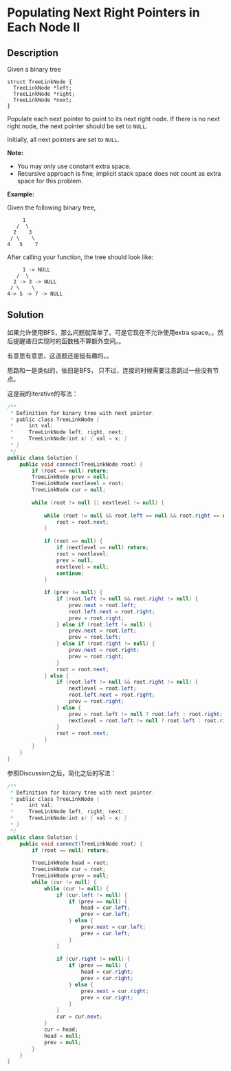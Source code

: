 # Populating Next Right Pointers in Each Node II

## Description

Given a binary tree

```text
struct TreeLinkNode {
  TreeLinkNode *left;
  TreeLinkNode *right;
  TreeLinkNode *next;
}
```

Populate each next pointer to point to its next right node. If there is no next right node, the next pointer should be set to `NULL`.

Initially, all next pointers are set to `NULL`.

**Note:**

* You may only use constant extra space.
* Recursive approach is fine, implicit stack space does not count as extra space for this problem.

**Example:**

Given the following binary tree,

```text
     1
   /  \
  2    3
 / \    \
4   5    7
```

After calling your function, the tree should look like:

```text
     1 -> NULL
   /  \
  2 -> 3 -> NULL
 / \    \
4-> 5 -> 7 -> NULL
```

## Solution

如果允许使用BFS，那么问题就简单了。可是它现在不允许使用extra space。。然后提醒递归实现时的函数栈不算额外空间。。

有意思有意思，这道题还是挺有趣的。。

思路和一是类似的，依旧是BFS， 只不过，连接的时候需要注意跳过一些没有节点。

这是我的iterative的写法：

```java
/**
 * Definition for binary tree with next pointer.
 * public class TreeLinkNode {
 *     int val;
 *     TreeLinkNode left, right, next;
 *     TreeLinkNode(int x) { val = x; }
 * }
 */
public class Solution {
    public void connect(TreeLinkNode root) {
        if (root == null) return;
        TreeLinkNode prev = null;
        TreeLinkNode nextlevel = root;
        TreeLinkNode cur = null;
        
        while (root != null || nextlevel != null) {
            
            while (root != null && root.left == null && root.right == null) {
                root = root.next;
            }
            
            if (root == null) {
                if (nextlevel == null) return;
                root = nextlevel;
                prev = null;
                nextlevel = null;
                continue;
            }
            
            if (prev != null) {
                if (root.left != null && root.right != null) {
                    prev.next = root.left;
                    root.left.next = root.right;
                    prev = root.right;
                } else if (root.left != null) {
                    prev.next = root.left;
                    prev = root.left;
                } else if (root.right != null) {
                    prev.next = root.right;
                    prev = root.right;
                }
                root = root.next;
            } else {
                if (root.left != null && root.right != null) {
                    nextlevel = root.left;
                    root.left.next = root.right;
                    prev = root.right;
                } else {
                    prev = root.left != null ? root.left : root.right;
                    nextlevel = root.left != null ? root.left : root.right;
                }
                root = root.next;
            }
        }
    }
}
```

参照Discussion之后，简化之后的写法：

```java
/**
 * Definition for binary tree with next pointer.
 * public class TreeLinkNode {
 *     int val;
 *     TreeLinkNode left, right, next;
 *     TreeLinkNode(int x) { val = x; }
 * }
 */
public class Solution {
    public void connect(TreeLinkNode root) {
        if (root == null) return;
        
        TreeLinkNode head = root;
        TreeLinkNode cur = root;
        TreeLinkNode prev = null;
        while (cur != null) { 
            while (cur != null) {
                if (cur.left != null) {
                    if (prev == null) {
                        head = cur.left;
                        prev = cur.left;
                    } else {
                        prev.next = cur.left;
                        prev = cur.left;
                    }
                }
                
                if (cur.right != null) {
                    if (prev == null) {
                        head = cur.right;
                        prev = cur.right;
                    } else {
                        prev.next = cur.right;
                        prev = cur.right;
                    }
                }
                cur = cur.next;
            }
            cur = head;
            head = null;
            prev = null;
        }
    }
}
```

